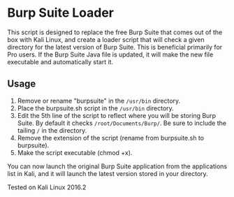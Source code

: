 # Burp Suite Loader
This script is designed to replace the free Burp Suite that comes out of the box with Kali Linux, and create a loader script that will check a given directory for the latest version of Burp Suite. This is beneficial primarily for Pro users. If the Burp Suite Java file is updated, it will make the new file executable and automatically start it.

## Usage
1. Remove or rename "burpsuite" in the `/usr/bin` directory.
2. Place the burpsuite.sh script in the `/usr/bin` directory.
3. Edit the 5th line of the script to reflect where you will be storing Burp Suite. By default it checks `/root/Documents/Burp/`. Be sure to include the tailing `/` in the directory.
4. Remove the extension of the script (rename from burpsuite.sh to burpsuite).
5. Make the script executable (chmod +x).

You can now  launch the original Burp Suite application from the applications list in Kali, and it will launch the latest version stored in your directory.

Tested on Kali Linux 2016.2
